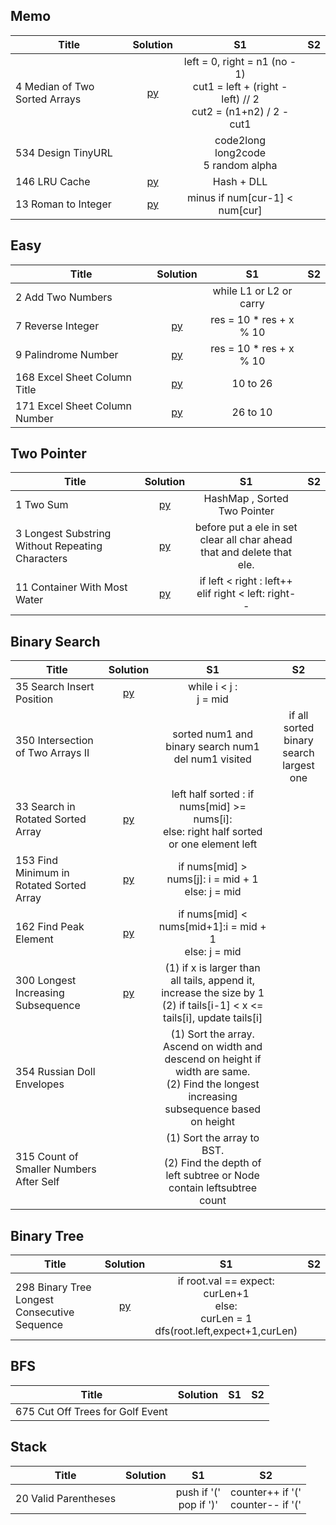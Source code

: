 ## Memo

| Title  | Solution  | S1 | S2
|-------------|:-----:| :-----: | :-----: |
|4	Median of Two Sorted Arrays | [py](https://github.com/cloi1994/amazon/blob/master/code/4.py) | left = 0, right = n1 (no - 1) <br> cut1 = left + (right - left) // 2 <br> cut2 = (n1+n2) / 2 - cut1
|534 Design TinyURL || code2long <br> long2code <br> 5 random alpha|
|146	LRU Cache |[py](https://github.com/cloi1994/amazon/blob/master/code/146.py) | Hash + DLL
|13	Roman to Integer |[py](https://github.com/cloi1994/amazon/blob/master/code/13.py) | minus if num[cur-1] < num[cur]


## Easy

| Title  | Solution  | S1 | S2
|-------------|:-----:| :-----: | :-----: |
|2	Add Two Numbers | | while L1 or L2 or carry
|7	Reverse Integer |[py](https://github.com/cloi1994/amazon/blob/master/code/7.py) | res = 10 * res + x % 10
|9	Palindrome Number | [py](https://github.com/cloi1994/amazon/blob/master/code/9.py)| res = 10 * res + x % 10	
|168 Excel Sheet Column Title | [py](https://github.com/cloi1994/amazon/blob/master/code/168.py)| 10 to 26	
|171 Excel Sheet Column Number | [py](https://github.com/cloi1994/amazon/blob/master/code/171.py)| 26 to 10	



## Two Pointer

| Title  | Solution  | S1 | S2
|-------------|:-----:| :-----: | :-----: |
|1	Two Sum |[py](https://github.com/cloi1994/amazon/blob/master/code/1.py) | HashMap , Sorted Two Pointer
|3	Longest Substring Without Repeating Characters | [py](https://github.com/cloi1994/amazon/blob/master/code/3.py)| before put a ele in set <br> clear all char ahead that and delete that ele.
|11	Container With Most Water |[py](https://github.com/cloi1994/amazon/blob/master/code/11.py) | if left < right : left++ <br> elif right < left: right-- 


## Binary Search

| Title  | Solution | S1 | S2
|-------------|:-----:| :-----: | :-----: |
|35	Search Insert Position | [py](https://github.com/cloi1994/amazon/blob/master/code/35.py)|  while i < j : <br> j = mid
|350 Intersection of Two Arrays II | | sorted num1 and binary search num1 <br> del num1 visited | if all sorted <br> binary search largest one
|33 Search in Rotated Sorted Array |[py](https://github.com/cloi1994/amazon/blob/master/code/33.py) | left half sorted : if nums[mid] >= nums[i]: <br> else: right half sorted or one element left
|153 Find Minimum in Rotated Sorted Array |[py](https://github.com/cloi1994/amazon/blob/master/code/153.py)| if nums[mid] > nums[j]: i = mid + 1 <br >else: j = mid
|162 Find Peak Element|[py](https://github.com/cloi1994/amazon/blob/master/code/162.py) |if nums[mid] < nums[mid+1]:i = mid + 1 <br> else: j = mid
|300 Longest Increasing Subsequence |[py](https://github.com/cloi1994/amazon/blob/master/code/300.py)| (1) if x is larger than all tails, append it, increase the size by 1 <br> (2) if tails[i-1] < x <= tails[i], update tails[i]
|354 Russian Doll Envelopes|| (1) Sort the array. Ascend on width and descend on height if width are same. <br> (2) Find the longest increasing subsequence based on height
|315 Count of Smaller Numbers After Self || (1) Sort the array to BST. <br> (2) Find the depth of left subtree or Node contain leftsubtree count

## Binary Tree
| Title  | Solution | S1 | S2
|-------------|:-----:| :-----: | :-----: |
|298	Binary Tree Longest Consecutive Sequence |[py](https://github.com/cloi1994/amazon/blob/master/code/298.py) | if root.val == expect: <br> curLen+1 <br> else: <br> curLen = 1 <br> dfs(root.left,expect+1,curLen) <br>

## BFS
| Title  | Solution | S1 | S2
|-------------|:-----:| :-----: | :-----: |
|675 Cut Off Trees for Golf Event

## Stack
| Title  | Solution | S1 | S2
|-------------|:-----:| :-----: | :-----: |
|20	Valid Parentheses | | push if '(' <br> pop if ')' | counter++ if '(' <br> counter-- if '('

